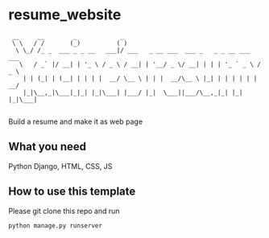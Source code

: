 # resume_website
```
 __     __        _            _                                          
 \ \   / /       (_)          ( )                                         
  \ \_/ /_ _  ___ _ _ __   ___|/ ___   _ __ ___  ___ _   _ _ __ ___   ___ 
   \   / _` |/ __| | '_ \ / _ \ / __| | '__/ _ \/ __| | | | '_ ` _ \ / _ \
    | | (_| | (__| | | | |  __/ \__ \ | | |  __/\__ \ |_| | | | | | |  __/
    |_|\__,_|\___|_|_| |_|\___| |___/ |_|  \___||___/\__,_|_| |_| |_|\___|
                                                                                                                                                  
```

Build a resume and make it as web page
## What you need
Python Django, HTML, CSS, JS

## How to use this template
Please git clone this repo and run
```
python manage.py runserver
```
